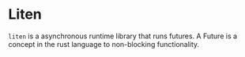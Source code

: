 # Liten

`liten` is a asynchronous runtime library that runs futures. A Future is a concept in the rust language to non-blocking functionality.
